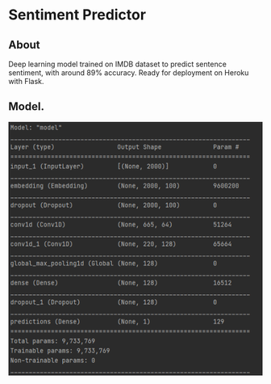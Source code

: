 # Sentiment Predictor
## About
Deep learning model trained on IMDB dataset to predict sentence sentiment, with around 89% accuracy. Ready for deployment on Heroku with Flask.

## Model.
![Screenshot](screenshots/model.png)

